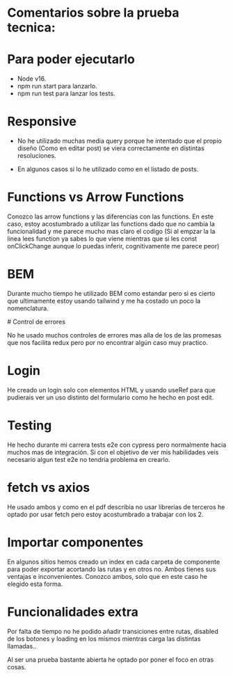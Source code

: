 # Comentarios sobre la prueba tecnica:

# Para poder ejecutarlo

- Node v16.
- npm run start para lanzarlo.
- npm run test para lanzar los tests.


# Responsive

- No he utilizado muchas media query porque he intentado que el propio diseño (Como en editar post) se viera correctamente en distintas resoluciones.

- En algunos casos si lo he utilizado como en el listado de posts.


# Functions vs Arrow Functions

Conozco las arrow functions y las diferencias con las functions. En este caso, estoy acostumbrado a utilizar las functions dado que no cambia la funcionalidad y me parece mucho mas claro el codigo (Si al empzar la la linea lees function ya sabes lo que viene mientras que si les const onClickChange aunque lo puedas inferir, cognitivamente me parece peor)

# BEM

Durante mucho tiempo he utilizado BEM como estandar pero si es cierto que ultimamente estoy usando tailwind y me ha costado un poco la nomenclatura.

# Control de errores

No he usado muchos controles de errores mas alla de los de las promesas que nos facilita redux pero por no encontrar algún caso muy practico.

# Login

He creado un login solo con elementos HTML y usando useRef para que pudierais ver un uso distinto del formulario como he hecho en post edit.

# Testing

He hecho durante mi carrera tests e2e con cypress pero normalmente hacia muchos mas de integración. Si con el objetivo de ver mis habilidades veis necesario algun test e2e no tendria problema en crearlo.

# fetch vs axios

He usado ambos y como en el pdf describia no usar librerias de terceros he optado por usar fetch pero estoy acostumbrado a trabajar con los 2.

# Importar componentes

En algunos sitios hemos creado un index en cada carpeta de componente para poder exportar acortando las rutas y en otros no. Ambos tienes sus ventajas e inconvenientes. Conozco ambos, solo que en este caso he elegido esta forma.

# Funcionalidades extra

Por falta de tiempo no he podido añadir transiciones entre rutas, disabled de los botones y loading en los mismos mientras carga las distintas llamadas..

Al ser una prueba bastante abierta he optado por poner el foco en otras cosas.
